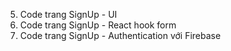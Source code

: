 <!-- 1. Cài đặt Project Boilerplate Monkey Blogging -->
<!-- 2. Thiết lập Firebase -->
<!-- 3. Thiết lập Routes -->
<!-- 4. Viết auth-context để lưu trữ thông tin User -->

5. Code trang SignUp - UI
6. Code trang SignUp - React hook form
7. Code trang SignUp - Authentication với Firebase
